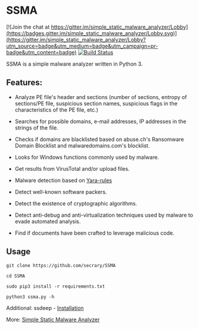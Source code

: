 # SSMA

[![Join the chat at https://gitter.im/simple_static_malware_analyzer/Lobby](https://badges.gitter.im/simple_static_malware_analyzer/Lobby.svg)](https://gitter.im/simple_static_malware_analyzer/Lobby?utm_source=badge&utm_medium=badge&utm_campaign=pr-badge&utm_content=badge)   [![Build Status](https://travis-ci.org/secrary/SSMA.svg?branch=master)](https://travis-ci.org/secrary/SSMA)

SSMA is a simple malware analyzer written in Python 3. 
## Features:
* Analyze PE file's header and sections (number of sections, entropy of sections/PE file, suspicious section names, suspicious flags in the characteristics of the PE file, etc.)

* Searches for possible domains, e-mail addresses, IP addresses in the strings of the file.

* Checks if domains are blacklisted based on abuse.ch's Ransomware Domain Blocklist and malwaredomains.com's blocklist.

* Looks for Windows functions commonly used by malware.

* Get results from VirusTotal and/or upload files.

* Malware detection based on [Yara-rules](https://virustotal.github.io/yara/)

* Detect well-known software packers.

* Detect the existence of cryptographic algorithms.

* Detect anti-debug and anti-virtualization techniques used by malware to evade automated analysis.

* Find if documents have been crafted to leverage malicious code.


## Usage
```
git clone https://github.com/secrary/SSMA

cd SSMA

sudo pip3 install -r requirements.txt

python3 ssma.py -h
```
Additional:
  ssdeep - [Installation](https://python-ssdeep.readthedocs.io/en/latest/installation.html)

More: [Simple Static Malware Analyzer](https://secrary.com/SSMA)
